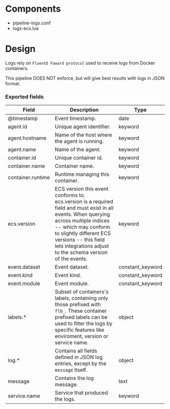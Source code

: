 # Components

- pipeline-logs.conf
- logs-ecs.lua

# Design

Logs rely on `FluentD Foward protocol` used to receive logs from Docker containers.

This pipeline DOES NOT enforce, but will give best results with logs in JSON format.


### Exported fields

 Field                           | Description                                                                                    | Type
---------------------------------|------------------------------------------------------------------------------------------------|------------------
 @timestamp                      | Event timestamp.                                                                               | date
 agent.id                        | Unique agent identifier.                                                                       | keyword
 agent.hostname                  | Name of the host where the agent is running.                                                   | keyword
 agent.name                      | Name of the agent.                                                                             | keyword
 container.id                    | Unique container id.                                                                           | keyword
 container.name                  | Container name.                                                                                | keyword
 container.runtime               | Runtime managing this container.                                                               | keyword
 ecs.version                     | ECS version this event conforms to. ecs.version is a required field and must exist in all events. When querying across multiple indices -- which may conform to slightly different ECS versions -- this field lets integrations adjust to the schema version of the events.           | keyword
 event.dataset                   | Event dataset.                                                                                 | constant_keyword
 event.kind                      | Event kind.                                                                                    | constant_keyword
 event.module                    | Event module.                                                                                  | constant_keyword
 labels.*                        | Subset of containers's labels, containing only those prefixed with `flb_`. These container prefixed labels can be used to filter the logs by specific features like enviroment, version or service name.                                                                               | object
 log.*                           | Contains all fields defined in JSON log entries, except by the `message` itself.               | object
 message                         | Contains the log message.                                                                      | text
 service.name                    | Service that produced the logs.                                                                | keyword
